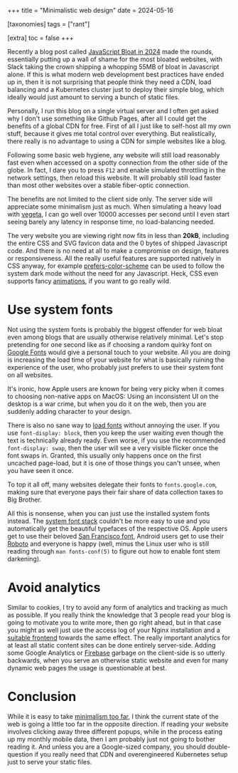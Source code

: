 +++
title = "Minimalistic web design"
date = 2024-05-16

[taxonomies]
tags = ["rant"]

[extra]
toc = false
+++

Recently a blog post called [JavaScript Bloat in 2024](https://tonsky.me/blog/js-bloat/) made the rounds, essentially putting up a wall of shame for the most bloated websites, with Slack taking the crown shipping a whopping 55MB of bloat in Javascript alone.
If this is what modern web development best practices have ended up in, then it is not surprising that people think they need a CDN, load balancing and a Kubernetes cluster just to deploy their simple blog, which ideally would just amount to serving a bunch of static files.

Personally, I run this blog on a single virtual server and I often get asked why I don't use something like Github Pages, after all I could get the benefits of a global CDN for free.
First of all I just like to self-host all my own stuff, because it gives me total control over everything.
But realistically, there really is no advantage to using a CDN for simple websites like a blog.

Following some basic web hygiene, any website will still load reasonably fast even when accessed on a spotty connection from the other side of the globe.
In fact, I dare you to press `F12` and enable simulated throttling in the network settings, then reload this website. It will probably still load faster than most other websites over a stable fiber-optic connection.

The benefits are not limited to the client side only. The server side will appreciate some minimalism just as much.
When simulating a heavy load with [vegeta](https://github.com/tsenart/vegeta), I can go well over 10000 accesses per second until I even start seeing barely any latency in response time, no load-balancing needed.

The very website you are viewing right now fits in less than **20kB**, including the entire CSS and SVG favicon data and the 0 bytes of shipped Javascript code.
And there is no need at all to make a compromise on design, features or responsiveness.
All the really useful features are supported natively in CSS anyway, for example [prefers-color-scheme](https://developer.mozilla.org/en-US/docs/Web/CSS/@media/prefers-color-scheme) can be used to follow the system dark mode without the need for any Javascript.
Heck, CSS even supports fancy [animations](https://developer.mozilla.org/en-US/docs/Web/CSS/animation), if you want to go really wild.

# Use system fonts

Not using the system fonts is probably the biggest offender for web bloat even among blogs that are usually otherwise relatively minimal.
Let's stop pretending for one second like as if choosing a random quirky font on [Google Fonts](https://fonts.google.com/) would give a personal touch to your website.
All you are doing is increasing the load time of your website for what is basically ruining the experience of the user, who probably just prefers to use their system font on all websites.

It's ironic, how Apple users are known for being very picky when it comes to choosing non-native apps on MacOS:
Using an inconsistent UI on the desktop is a war crime, but when you do it on the web, then you are suddenly adding character to your design.

There is also no sane way to [load fonts](https://developer.mozilla.org/en-US/docs/Web/CSS/@font-face/font-display) without annoying the user. If you use `font-display: block`, then you keep the user waiting even though the text is technically already ready.
Even worse, if you use the recommended `font-display: swap`, then the user will see a very visible flicker once the font swaps in.
Granted, this usually only happens once on the first uncached page-load, but it is one of those things you can't unsee, when you have seen it once.

To top it all off, many websites delegate their fonts to `fonts.google.com`, making sure that everyone pays their fair share of data collection taxes to Big Brother.

All this is nonsense, when you can just use the installed system fonts instead. The [system font stack](https://systemfontstack.com/) couldn't be more easy to use and you automatically get the beautiful typefaces of the respective OS.
Apple users get to use their beloved [San Francisco font](https://developer.apple.com/fonts/), Android users get to use their [Roboto](https://m3.material.io/styles/typography/fonts) and everyone is happy (well, minus the Linux user who is still reading through `man fonts-conf(5)` to figure out how to enable font stem darkening).

# Avoid analytics

Similar to cookies, I try to avoid any form of analytics and tracking as much as possible.
If you really think the knowledge that 3 people read your blog is going to motivate you to write more, then go right ahead, but in that case you might as well just use the access log of your Nginx installation and a [suitable frontend](https://goaccess.io/) towards the same effect.
The really important analytics for at least all static content sites can be done entirely server-side. Adding some Google Analytics or [Firebase](https://firebase.google.com/) garbage on the client-side is so utterly backwards, when you serve an otherwise static website and even for many dynamic web pages the usage is questionable at best.

# Conclusion

While it is easy to take [minimalism too far](https://motherfuckingwebsite.com/), I think the current state of the web is going a little too far in the opposite direction.
If reading your website involves clicking away three different popups, while in the process eating up my monthly mobile data, then I am probably just not going to bother reading it.
And unless you are a Google-sized company, you should double-question if you really need that CDN and overengineered Kubernetes setup just to serve your static files.
